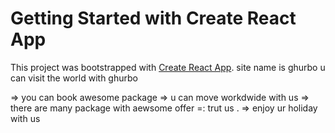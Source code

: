 # Getting Started with Create React App

This project was bootstrapped with [Create React App](https://github.com/facebook/create-react-app).
site name is ghurbo
u can visit the world with ghurbo
 
 => you can book awesome package
 => u can move workdwide with us
 => there are many package with aewsome offer 
 =: trut us . 
 => enjoy ur holiday with us
 